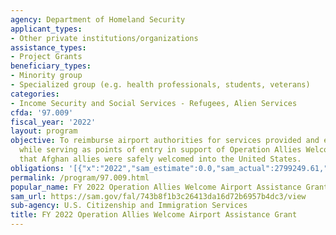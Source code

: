 ```yaml
---
agency: Department of Homeland Security
applicant_types:
- Other private institutions/organizations
assistance_types:
- Project Grants
beneficiary_types:
- Minority group
- Specialized group (e.g. health professionals, students, veterans)
categories:
- Income Security and Social Services - Refugees, Alien Services
cfda: '97.009'
fiscal_year: '2022'
layout: program
objective: To reimburse airport authorities for services provided and expenses incurred
  while serving as points of entry in support of Operation Allies Welcome to ensure
  that Afghan allies were safely welcomed into the United States.
obligations: '[{"x":"2022","sam_estimate":0.0,"sam_actual":2799249.61,"usa_spending_actual":1635151.84},{"x":"2023","sam_estimate":0.0,"sam_actual":0.0,"usa_spending_actual":-115178.39},{"x":"2024","sam_estimate":0.0,"sam_actual":0.0,"usa_spending_actual":0.0}]'
permalink: /program/97.009.html
popular_name: FY 2022 Operation Allies Welcome Airport Assistance Grant
sam_url: https://sam.gov/fal/743b8f1b3c26413da16d72b6957b4dc3/view
sub-agency: U.S. Citizenship and Immigration Services
title: FY 2022 Operation Allies Welcome Airport Assistance Grant
---
```

